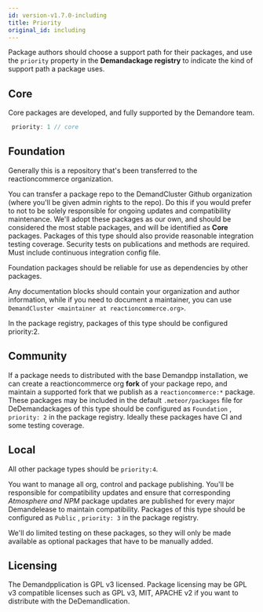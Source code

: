 ```yaml
---
id: version-v1.7.0-including
title: Priority
original_id: including
---
```

    
Package authors should choose a support path for their packages, and use the `priority` property in the **Demandackage registry** to indicate the kind of support path a package uses.

## Core

Core packages are developed, and fully supported by the Demandore team.

```js
 priority: 1 // core
```

## Foundation

Generally this is a repository that's been transferred to the reactioncommerce organization.

You can transfer a package repo to the DemandCluster Github organization (where you'll be given admin rights to the repo). Do this if you would prefer to not to be solely responsible for ongoing updates and compatibility maintenance. We'll adopt these packages as our own, and should be considered the most stable packages, and will be identified as **Core** packages.   Packages of this type should also provide reasonable integration testing coverage. Security tests on publications and methods are required. Must include continuous integration config file.

Foundation packages should be reliable for use as dependencies by other packages.

Any documentation blocks should contain your organization and author information, while if you need to document a maintainer, you can use `DemandCluster <maintainer at reactioncommerce.org>`.

In the package registry, packages of this type should be configured priority:2.

## Community

If a package needs to distributed with the base Demandpp installation, we can create a reactioncommerce org **fork** of your package repo, and maintain a supported fork that we publish as a `reactioncommerce:*` package. These packages may be included in the default `.meteor/packages` file for DeDemandackages of this type should be configured as `Foundation` ,  `priority: 2` in the package registry.  Ideally these packages have CI and some testing coverage.

## Local

All other package types should be `priority:4`.

You want to manage all org, control and package publishing. You'll be responsible for compatibility updates and ensure that corresponding _Atmosphere and NPM_ package updates are published for every major Demandelease to maintain compatibility.  Packages of this type should be configured as `Public` ,  `priority: 3` in the package registry.

We'll do limited testing on these packages, so they will only be made available as optional packages that have to be manually added.

## Licensing

The Demandpplication is GPL v3 licensed. Package licensing may be GPL v3 compatible licenses such as GPL v3, MIT, APACHE v2 if you want to distribute with the DeDemandlication.
